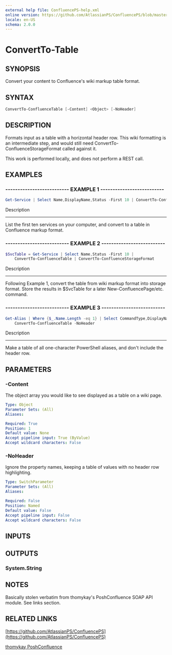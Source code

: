 ```yaml
---
external help file: ConfluencePS-help.xml
online version: https://github.com/AtlassianPS/ConfluencePS/blob/master/docs/en-US/ConvertTo-Table.md
locale: en-US
schema: 2.0.0
---
```


# ConvertTo-Table

## SYNOPSIS
Convert your content to Confluence's wiki markup table format.

## SYNTAX

```powershell
ConvertTo-ConfluenceTable [-Content] <Object> [-NoHeader]
```

## DESCRIPTION
Formats input as a table with a horizontal header row.
This wiki formatting is an intermediate step, and would still need
ConvertTo-ConfluenceStorageFormat called against it.

This work is performed locally, and does not perform a REST call.

## EXAMPLES

### -------------------------- EXAMPLE 1 --------------------------
```powershell
Get-Service | Select Name,DisplayName,Status -First 10 | ConvertTo-ConfluenceTable
```

Description

-----------

List the first ten services on your computer, and convert to a table in Confluence markup format.

### -------------------------- EXAMPLE 2 --------------------------
```powershell
$SvcTable = Get-Service | Select Name,Status -First 10 |
    ConvertTo-ConfluenceTable | ConvertTo-ConfluenceStorageFormat
```

Description

-----------

Following Example 1, convert the table from wiki markup format into storage format.
Store the results in $SvcTable for a later New-ConfluencePage/etc. command.

### -------------------------- EXAMPLE 3 --------------------------
```powershell
Get-Alias | Where {$_.Name.Length -eq 1} | Select CommandType,DisplayName |
    ConvertTo-ConfluenceTable -NoHeader
```

Description

-----------

Make a table of all one-character PowerShell aliases, and don't include the header row.

## PARAMETERS

### -Content
The object array you would like to see displayed as a table on a wiki page.

```yaml
Type: Object
Parameter Sets: (All)
Aliases:

Required: True
Position: 1
Default value: None
Accept pipeline input: True (ByValue)
Accept wildcard characters: False
```

### -NoHeader
Ignore the property names, keeping a table of values with no header row highlighting.

```yaml
Type: SwitchParameter
Parameter Sets: (All)
Aliases:

Required: False
Position: Named
Default value: False
Accept pipeline input: False
Accept wildcard characters: False
```

## INPUTS

## OUTPUTS

### System.String

## NOTES
Basically stolen verbatim from thomykay's PoshConfluence SOAP API module.
See links section.

## RELATED LINKS

[https://github.com/AtlassianPS/ConfluencePS](https://github.com/AtlassianPS/ConfluencePS)

[thomykay PoshConfluence](https://github.com/thomykay/PoshConfluence)
